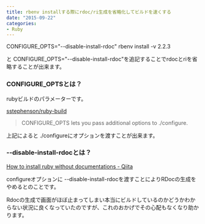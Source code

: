 ```yaml
---
title: rbenv installする際にrdoc/ri生成を省略化してビルドを速くする
date: "2015-09-22"
categories: 
- Ruby
---
```


CONFIGURE_OPTS="--disable-install-rdoc" rbenv install -v 2.2.3

と
CONFIGURE_OPTS="--disable-install-rdoc"を追記することでrdocとriを省略することが出来ます。


### CONFIGURE_OPTSとは？


rubyビルドのパラメーターです。

[sstephenson/ruby-build](https://github.com/sstephenson/ruby-build#special-environment-variables)


>CONFIGURE_OPTS lets you pass additional options to ./configure.


上記によると 
./configureにオプションを渡すことが出来ます。


### --disable-install-rdocとは？



[How to install ruby without documentations - Qiita](http://qiita.com/maangie/items/532809d78b4fade0d487)

configureオプションに
--disable-install-rdocを渡すことによりRDocの生成をやめるとのことです。

Rdocの生成で画面がほぼ止まってしまい本当にビルドしているのかどうかわからない状況に良くなっていたのですが、これのおかげでその心配もなくなり助かります。